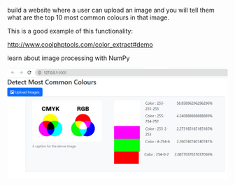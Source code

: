 build a website where a user can upload an image and you will tell them what are the top 10 most common colours in that image.

This is a good example of this functionality:

http://www.coolphptools.com/color_extract#demo

learn about image processing with NumPy

![alt text](https://github.com/distareza/PythonWeb_CommonColor/blob/master/Screenshot.png?raw=true)
